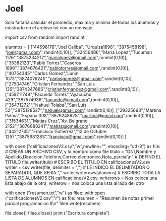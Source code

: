 # Joel
Solo faltaria calcular el promedio, maxima y minima de todos los alumnos y mostrarlo en el archivo.txt con un mensaje.

import csv
from random import randint

alumnos = [
["44696178","Joel Caliba", "Urquiza1898", "3875458198", "joel@gmail.com", randint(0,10)],
["32456486","Maria Lopez","Tucuman 1176","3875234212","marialopez@gmail.com",randint(0,10)],
["35382123","Pablo Torres","Caseros 1896","3874676421","pablotorres@gmail.com",randint(0,10)],
["40754345","Carlos Gomez","Junin 1073","3874076245","carlosgomez@gmail.com",randint(0,10)],
["27534746","Cristian Fernandez","San Luis 135","3874347686","cristianfernandez@gmail.com",randint(0,10)],
["459711748","Facundo Torres","Ayacucho 429","387574938","facundo@gmail.com",randint(0,10)],
["354712721","Nahuel Tolaba","San Luis 52","3875128527","nahuel@gmail.com",randint(0,10)],
["29325693","Martina Palma","España 308","3876248628","martina@gmail.com",randint(0,10)],
["31534631","Matias Cruz","Av. Belgrano 2152","3876688241","matias@gmail.com",randint(0,10)],
["44212745","Francisco Gutierrez","12 de Octubre 1257","3875981283","francisco@gmail.com",randint(0,10)]
]

with open ("calificacionesV2.csv","w",newline="", encoding="utf-8") as file:                    # CREAR UN ARCHIVO CSV, y lo nombro como file
    titulo = "DNI,Nombre y Apellido,Direccion,Telefono,Correo electronico,Nota_parcial\n"       # DEFINO EL TITULO 
    file.write(titulo)                                                                          # ESCRIBO EL TITULO EN calificacionesV2.csv
    writer = csv.writer(file, delimiter = ",")                                                  # LE INDICO EL DELIMITADOR O SEPARADOR, QUE SERIA ","
    writer.writerows(alumnos)                                                                   # ESCRIBO TODA LA LISTA DE ALUMNOS EN calificacionesV2.csv, writerows = Nos coloca una lista abajo de la otra, writerow = nos coloca una lista al lado del otro




with open ("resumen.txt","w") as filee:
        with open ("calificacionesV2.csv","r") as file:
            resumen = "Resumen de notas primer parcial programacion II\n" 
            filee.write(resumen)


            

file.close()
filee.close()
print ("Escritura completa")
